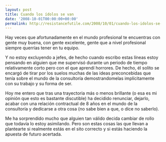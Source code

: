 ```yaml
---
layout: post
title: Cuando los ídolos se van
date: '2008-10-01T00:00:00+00:00'
permalink: http://resistancefutile.com/2008/10/01/cuando-los-idolos-se-van/
---
```

Hay veces que afortunadamente en el mundo profesional te encuentras con gente muy buena, con gente excelente, gente que a nivel profesional siempre querrías tener en tu equipo. 

Y no estoy excluyendo a jefes, de hecho cuando escribo estas líneas estoy pensando en alguien que me supervisó durante un periodo de tiempo relativamente corto pero con el que aprendí horrores. De hecho, él solito se  encargó de tirar por los suelos muchas de las ideas preconcebidas que tenía sobre el mundo de la consultoría demostrandomelas implícitamente con su trabajo y su forma de ser.

Hoy me entero que tras una trayectoria más o menos brillante (o esa es mi opinión que esto es bastante discutible) ha decidido renunciar, dejarlo, acabar con una relación contractual de 8 años en el mundo de la consultoría y dedicarse a otra cosa (no sabe bien a que, o dice no saberlo). 

Me ha sorprendido mucho que alguien tan válido decida cambiar de rollo que todavía lo estoy asimilando. Pero son estas cosas las que llevan a plantearte si realmente estás en el sito correcto y si estás haciendo la apuesta de futuro acertada. 
